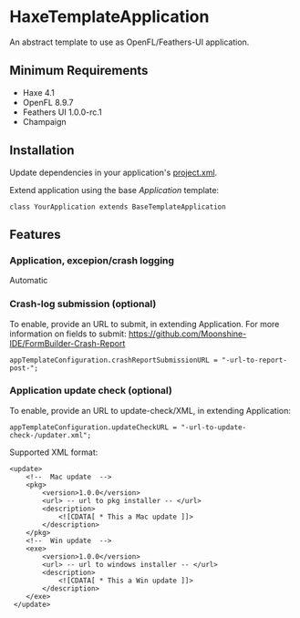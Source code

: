 # HaxeTemplateApplication

An abstract template to use as OpenFL/Feathers-UI application.

## Minimum Requirements

- Haxe 4.1
- OpenFL 8.9.7
- Feathers UI 1.0.0-rc.1
- Champaign

## Installation

Update dependencies in your application's [project.xml](https://github.com/Moonshine-IDE/HaxeTemplateApplication/project.xml).

Extend application using the base _Application_ template:

`class YourApplication extends BaseTemplateApplication`

## Features

### Application, excepion/crash logging

Automatic

### Crash-log submission (optional)

To enable, provide an URL to submit, in extending Application.
For more information on fields to submit:
https://github.com/Moonshine-IDE/FormBuilder-Crash-Report

`appTemplateConfiguration.crashReportSubmissionURL = "-url-to-report-post-";`

### Application update check (optional)

To enable, provide an URL to update-check/XML, in extending Application:

`appTemplateConfiguration.updateCheckURL = "-url-to-update-check-/updater.xml";`

Supported XML format:
```
<update>
	<!--  Mac update  -->
	<pkg>
		<version>1.0.0</version>
		<url> -- url to pkg installer -- </url>
		<description>
			<![CDATA[ * This a Mac update ]]>
		</description>
	</pkg>
	<!--  Win update  -->
	<exe>
		<version>1.0.0</version>
		<url> -- url to windows installer -- </url>
		<description>
			<![CDATA[ * This a Win update ]]>
		</description>
	</exe>
 </update>
```
